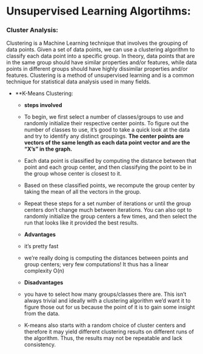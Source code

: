 
# Unsupervised Learning Algortihms:


### Cluster Analysis:

   Clustering is a Machine Learning technique that involves the grouping of data points. Given a set of data points, we can use a clustering algorithm to classify each data point into a specific group. In theory, data points that are in the same group should have similar properties and/or features, while data points in different groups should have highly dissimilar properties and/or features. Clustering is a method of unsupervised learning and is a common technique for statistical data analysis used in many fields.

   - **K-Means Clustering:
   
      - **steps involved**
      
       - To begin, we first select a number of classes/groups to use and randomly initialize their respective center points. To figure out the number of classes to use, it’s good to take a quick look at the data and try to identify any distinct groupings. **The center points are vectors of the same length as each data point vector and are the “X’s” in the graph.**
       - Each data point is classified by computing the distance between that point and each group center, and then classifying the point to be in the group whose center is closest to it.
       - Based on these classified points, we recompute the group center by taking the mean of all the vectors in the group.
       - Repeat these steps for a set number of iterations or until the group centers don’t change much between iterations. You can also opt to randomly initialize the group centers a few times, and then select the run that looks like it provided the best results.
   
      - **Advantages**
      
       -  it’s pretty fast
       -  we’re really doing is computing the distances between points and group centers; very few computations! It thus has a linear complexity O(n)
      
      - **Disadvantages**
      
       - you have to select how many groups/classes there are. This isn’t always trivial and ideally with a clustering algorithm we’d want it to figure those out for us because the point of it is to gain some insight from the data. 
       - K-means also starts with a random choice of cluster centers and therefore it may yield different clustering results on different runs of the algorithm. Thus, the results may not be repeatable and lack consistency.
